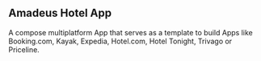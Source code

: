 ## Amadeus Hotel App
A compose multiplatform App that serves as a template to build Apps like Booking.com, Kayak, Expedia, Hotel.com, Hotel Tonight, Trivago or Priceline.
